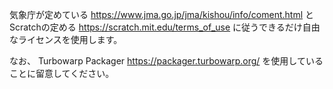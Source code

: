 気象庁が定めている
https://www.jma.go.jp/jma/kishou/info/coment.html
と
Scratchの定める
https://scratch.mit.edu/terms_of_use
に従うできるだけ自由なライセンスを使用します。

なお、
Turbowarp Packager
https://packager.turbowarp.org/
を使用していることに留意してください。
